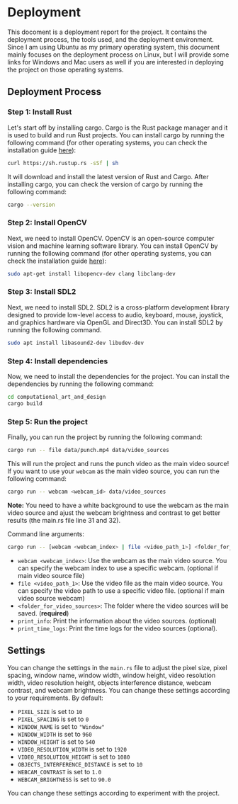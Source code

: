 # Deployment

This docoment is a deployment report for the project. It contains the deployment process, the tools used, and the deployment environment. Since I am using Ubuntu as my primary operating system, this document mainly focuses on the deployment process on Linux, but I will provide some links for Windows and Mac users as well if you are interested in deploying the project on those operating systems.

## Deployment Process

### Step 1: Install Rust

Let's start off by installing cargo. Cargo is the Rust package manager and it is used to build and run Rust projects. You can install cargo by running the following command (for other operating systems, you can check the installation guide [here](https://www.rust-lang.org/tools/install)):

```bash
curl https://sh.rustup.rs -sSf | sh
```

It will download and install the latest version of Rust and Cargo. After installing cargo, you can check the version of cargo by running the following command:

```bash
cargo --version
```

### Step 2: Install OpenCV

Next, we need to install OpenCV. OpenCV is an open-source computer vision and machine learning software library. You can install OpenCV by running the following command (for other operating systems, you can check the installation guide [here](https://github.com/twistedfall/opencv-rust/blob/master/INSTALL.md)):

```bash
sudo apt-get install libopencv-dev clang libclang-dev
```

### Step 3: Install SDL2

Next, we need to install SDL2. SDL2 is a cross-platform development library designed to provide low-level access to audio, keyboard, mouse, joystick, and graphics hardware via OpenGL and Direct3D. You can install SDL2 by running the following command.

```bash
sudo apt install libasound2-dev libudev-dev
```

### Step 4: Install dependencies

Now, we need to install the dependencies for the project. You can install the dependencies by running the following command:

```bash
cd computational_art_and_design
cargo build
```

### Step 5: Run the project

Finally, you can run the project by running the following command:

```bash
cargo run -- file data/punch.mp4 data/video_sources
```

This will run the project and runs the punch video as the main video source! If you want to use your `webcam` as the main video source, you can run the following command:

```bash
cargo run -- webcam <webcam_id> data/video_sources
```

**Note:** You need to have a white background to use the webcam as the main video source and ajust the webcam brightness and contrast to get better results (the main.rs file line 31 and 32).

Command line arguments:

```bash
cargo run -- [webcam <webcam_index> | file <video_path_1>] <folder_for_video_sources> [print_info | print_time_logs]
```

- `webcam <webcam_index>`: Use the webcam as the main video source. You can specify the webcam index to use a specific webcam. (optional if main video source file)
- `file <video_path_1>`: Use the video file as the main video source. You can specify the video path to use a specific video file. (optional if main video source webcam)
- `<folder_for_video_sources>`: The folder where the video sources will be saved. (**required**)
- `print_info`: Print the information about the video sources. (optional)
- `print_time_logs`: Print the time logs for the video sources (optional).

## Settings

You can change the settings in the `main.rs` file to adjust the pixel size, pixel spacing, window name, window width, window height, video resolution width, video resolution height, objects interference distance, webcam contrast, and webcam brightness. You can change these settings according to your requirements. By default:

- `PIXEL_SIZE` is set to `10`
- `PIXEL_SPACING` is set to `0`
- `WINDOW_NAME` is set to `"Window"`
- `WINDOW_WIDTH` is set to `960`
- `WINDOW_HEIGHT` is set to `540`
- `VIDEO_RESOLUTION_WIDTH` is set to `1920`
- `VIDEO_RESOLUTION_HEIGHT` is set to `1080`
- `OBJECTS_INTERFERENCE_DISTANCE` is set to `10`
- `WEBCAM_CONTRAST` is set to `1.0`
- `WEBCAM_BRIGHTNESS` is set to `90.0`

You can change these settings according to experiment with the project.
